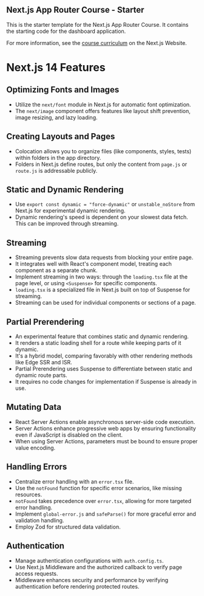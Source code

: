 ## Next.js App Router Course - Starter

This is the starter template for the Next.js App Router Course. It contains the starting code for the dashboard application.

For more information, see the [course curriculum](https://nextjs.org/learn) on the Next.js Website.

# Next.js 14 Features

## Optimizing Fonts and Images

- Utilize the `next/font` module in Next.js for automatic font optimization.
- The `next/image` component offers features like layout shift prevention, image resizing, and lazy loading.

## Creating Layouts and Pages

- Colocation allows you to organize files (like components, styles, tests) within folders in the app directory.
- Folders in Next.js define routes, but only the content from `page.js` or `route.js` is addressable publicly.

## Static and Dynamic Rendering

- Use `export const dynamic = "force-dynamic"` or `unstable_noStore` from Next.js for experimental dynamic rendering.
- Dynamic rendering's speed is dependent on your slowest data fetch. This can be improved through streaming.

## Streaming

- Streaming prevents slow data requests from blocking your entire page.
- It integrates well with React's component model, treating each component as a separate chunk.
- Implement streaming in two ways: through the `loading.tsx` file at the page level, or using `<Suspense>` for specific components.
- `loading.tsx` is a specialized file in Next.js built on top of Suspense for streaming.
- Streaming can be used for individual components or sections of a page.

## Partial Prerendering

- An experimental feature that combines static and dynamic rendering.
- It renders a static loading shell for a route while keeping parts of it dynamic.
- It's a hybrid model, comparing favorably with other rendering methods like Edge SSR and ISR.
- Partial Prerendering uses Suspense to differentiate between static and dynamic route parts.
- It requires no code changes for implementation if Suspense is already in use.

## Mutating Data

- React Server Actions enable asynchronous server-side code execution.
- Server Actions enhance progressive web apps by ensuring functionality even if JavaScript is disabled on the client.
- When using Server Actions, parameters must be bound to ensure proper value encoding.

## Handling Errors

- Centralize error handling with an `error.tsx` file.
- Use the `notFound` function for specific error scenarios, like missing resources.
- `notFound` takes precedence over `error.tsx`, allowing for more targeted error handling.
- Implement `global-error.js` and `safeParse()` for more graceful error and validation handling.
- Employ Zod for structured data validation.

## Authentication

- Manage authentication configurations with `auth.config.ts`.
- Use Next.js Middleware and the authorized callback to verify page access requests.
- Middleware enhances security and performance by verifying authentication before rendering protected routes.

